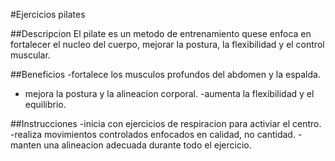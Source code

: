 #Ejercicios pilates

##Descripcion
El pilate es un metodo de entrenamiento quese enfoca en fortalecer el nucleo del cuerpo, mejorar la postura, la flexibilidad y el control muscular.

##Beneficios
-fortalece los musculos profundos del abdomen y la espalda.
- mejora la postura y la alineacion corporal.
-aumenta la flexibilidad y el equilibrio.

##Instrucciones
-inicia con ejercicios de respiracion para activiar el centro.
-realiza movimientos controlados enfocados en calidad, no cantidad.
-manten una alineacion adecuada durante todo el ejercicio.

